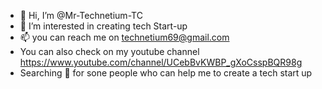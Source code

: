 - 👋 Hi, I’m @Mr-Technetium-TC
- 👀 I’m interested in creating tech Start-up
- 📫 you can reach me on technetium69@gmail.com
- You can also check on my youtube channel https://www.youtube.com/channel/UCebBvKWBP_gXoCsspBQR98g
- Searching 👀 for sone people who can help me to create a tech start up

<!---
Mr-Technetium-TC/Mr-Technetium-TC is a ✨ special ✨ repository because its `README.md` (this file) appears on your GitHub profile.
You can click the Preview link to take a look at your changes.
--->
